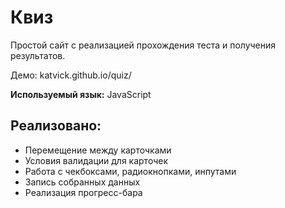 # Квиз
Простой сайт с реализацией прохождения теста и получения результатов.

Демо: katvick.github.io/quiz/ 

**Используемый язык:** JavaScript

## Реализовано:
- Перемещение между карточками
- Условия валидации для карточек
- Работа с чекбоксами, радиокнопками, инпутами
- Запись собранных данных
- Реализация прогресс-бара
